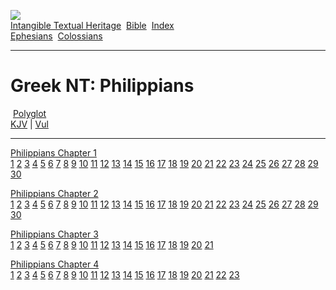 [![](../../cdshop/ithlogo.png)](../../index)  
[Intangible Textual Heritage](../../index)  [Bible](../index) 
[Index](index)   
[Ephesians](eph)  [Colossians](col)

------------------------------------------------------------------------

# Greek NT: Philippians

 [Polyglot](../poly/phi)  
[KJV](../kjv/phi) \| [Vul](../vul/phi)

------------------------------------------------------------------------

[Philippians Chapter 1](phi001)  
[1](phi001.htm#001) [2](phi001.htm#002) [3](phi001.htm#003)
[4](phi001.htm#004) [5](phi001.htm#005) [6](phi001.htm#006)
[7](phi001.htm#007) [8](phi001.htm#008) [9](phi001.htm#009)
[10](phi001.htm#010) [11](phi001.htm#011) [12](phi001.htm#012)
[13](phi001.htm#013) [14](phi001.htm#014) [15](phi001.htm#015)
[16](phi001.htm#016) [17](phi001.htm#017) [18](phi001.htm#018)
[19](phi001.htm#019) [20](phi001.htm#020) [21](phi001.htm#021)
[22](phi001.htm#022) [23](phi001.htm#023) [24](phi001.htm#024)
[25](phi001.htm#025) [26](phi001.htm#026) [27](phi001.htm#027)
[28](phi001.htm#028) [29](phi001.htm#029) [30](phi001.htm#030)

[Philippians Chapter 2](phi002)  
[1](phi002.htm#001) [2](phi002.htm#002) [3](phi002.htm#003)
[4](phi002.htm#004) [5](phi002.htm#005) [6](phi002.htm#006)
[7](phi002.htm#007) [8](phi002.htm#008) [9](phi002.htm#009)
[10](phi002.htm#010) [11](phi002.htm#011) [12](phi002.htm#012)
[13](phi002.htm#013) [14](phi002.htm#014) [15](phi002.htm#015)
[16](phi002.htm#016) [17](phi002.htm#017) [18](phi002.htm#018)
[19](phi002.htm#019) [20](phi002.htm#020) [21](phi002.htm#021)
[22](phi002.htm#022) [23](phi002.htm#023) [24](phi002.htm#024)
[25](phi002.htm#025) [26](phi002.htm#026) [27](phi002.htm#027)
[28](phi002.htm#028) [29](phi002.htm#029) [30](phi002.htm#030)

[Philippians Chapter 3](phi003)  
[1](phi003.htm#001) [2](phi003.htm#002) [3](phi003.htm#003)
[4](phi003.htm#004) [5](phi003.htm#005) [6](phi003.htm#006)
[7](phi003.htm#007) [8](phi003.htm#008) [9](phi003.htm#009)
[10](phi003.htm#010) [11](phi003.htm#011) [12](phi003.htm#012)
[13](phi003.htm#013) [14](phi003.htm#014) [15](phi003.htm#015)
[16](phi003.htm#016) [17](phi003.htm#017) [18](phi003.htm#018)
[19](phi003.htm#019) [20](phi003.htm#020) [21](phi003.htm#021)

[Philippians Chapter 4](phi004)  
[1](phi004.htm#001) [2](phi004.htm#002) [3](phi004.htm#003)
[4](phi004.htm#004) [5](phi004.htm#005) [6](phi004.htm#006)
[7](phi004.htm#007) [8](phi004.htm#008) [9](phi004.htm#009)
[10](phi004.htm#010) [11](phi004.htm#011) [12](phi004.htm#012)
[13](phi004.htm#013) [14](phi004.htm#014) [15](phi004.htm#015)
[16](phi004.htm#016) [17](phi004.htm#017) [18](phi004.htm#018)
[19](phi004.htm#019) [20](phi004.htm#020) [21](phi004.htm#021)
[22](phi004.htm#022) [23](phi004.htm#023)
